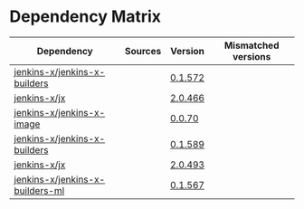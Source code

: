 # Dependency Matrix

Dependency | Sources | Version | Mismatched versions
---------- | ------- | ------- | -------------------
[jenkins-x/jenkins-x-builders](https://github.com/jenkins-x/jenkins-x-builders) |  | [0.1.572]() | 
[jenkins-x/jx](https://github.com/jenkins-x/jx) |  | [2.0.466]() | 
[jenkins-x/jenkins-x-image](https://github.com/jenkins-x/jenkins-x-image) |  | [0.0.70](https://github.com/jenkins-x/jenkins-x-image/releases/tag/0.0.70) | 
[jenkins-x/jenkins-x-builders](https://github.com/jenkins-x/jenkins-x-builders) |  | [0.1.589]() | 
[jenkins-x/jx](https://github.com/jenkins-x/jx) |  | [2.0.493](https://github.com/jenkins-x/jx/releases/tag/v2.0.493) | 
[jenkins-x/jenkins-x-builders-ml](https://github.com/jenkins-x/jenkins-x-builders-ml) |  | [0.1.567]() | 

